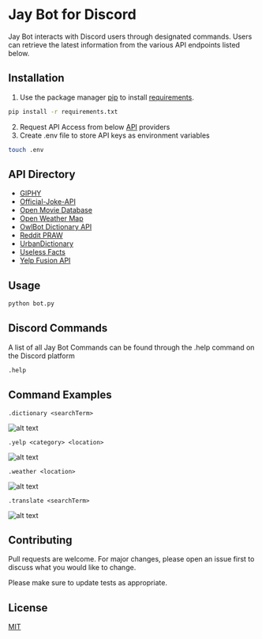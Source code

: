 # Jay Bot for Discord

Jay Bot interacts with Discord users through designated commands.
Users can retrieve the latest information from the various API endpoints listed below.

## Installation

1. Use the package manager [pip](https://pip.pypa.io/en/stable/) to install [requirements](./requirements.txt).

```bash
pip install -r requirements.txt
```

2. Request API Access from below [API](##API) providers
3. Create .env file to store API keys as environment variables

```bash
touch .env
```

## API Directory

- [GIPHY](https://developers.giphy.com/)
- [Official-Joke-API](https://official-joke-api.appspot.com/random_joke)
- [Open Movie Database](http://www.omdbapi.com/)
- [Open Weather Map](https://openweathermap.org/api)
- [OwlBot Dictionary API](https://owlbot.info/)
- [Reddit PRAW](https://praw.readthedocs.io/en/latest/)
- [UrbanDictionary](http://api.urbandictionary.com/v0/define?)
- [Useless Facts](https://uselessfacts.jsph.pl/random.json?language=en)
- [Yelp Fusion API](https://www.yelp.com/developers)

## Usage

```bash
python bot.py
```

## Discord Commands

A list of all Jay Bot Commands can be found through the .help command on the Discord platform

```bash
.help
```

## Command Examples

`.dictionary <searchTerm>`

![alt text](https://i.imgur.com/tXcS58l.png "Dictionary Command Example")

`.yelp <category> <location>`

![alt text](https://i.imgur.com/yjJhxSN.png "Yelp Fusion API Command Example")

`.weather <location>`

![alt text](https://i.imgur.com/xCNXdbb.png "Open Weather API Command Example")

`.translate <searchTerm>`

![alt text](https://i.imgur.com/ACtJUuf.png "Translate Command Example")

## Contributing

Pull requests are welcome. For major changes, please open an issue first to discuss what you would like to change.

Please make sure to update tests as appropriate.

## License

[MIT](https://choosealicense.com/licenses/mit/)
